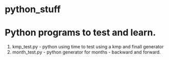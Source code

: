 # python_stuff

# Python programs to test and learn. 

1.  kmp_test.py - python using time to test using a kmp and finall generator
2.  month_test.py - python generator for months - backward and forward.
